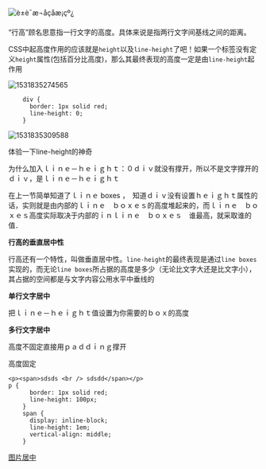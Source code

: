 ![è±è¯­æ¬å­çåæ¡çº¿](http://image.zhangxinxu.com/image/blog/200911/base_line.jpg)

“行高”顾名思意指一行文字的高度。具体来说是指两行文字间基线之间的距离。

CSS中起高度作用的应该就是`height`以及`line-height`了吧！如果一个标签没有定义`height`属性(包括百分比高度)，那么其最终表现的高度一定是由`line-height`起作用

![1531835274565](/tmp/1531835274565.png)

```
    div {
      border: 1px solid red;
      line-height: 0;
    }
```

![1531835309588](/tmp/1531835309588.png)

体验一下line-height的神奇

为什么加入ｌｉｎｅ－ｈｅｉｇｈｔ：０ｄｉｖ就没有撑开，所以不是文字撑开的ｄｉｖ，是ｌｉｎｅ－ｈｅｉｇｈｔ

在上一节简单知道了ｌｉｎｅ boxes ，　知道ｄｉｖ没有设置ｈｅｉｇｈｔ属性的话，实则就是由内部的ｌｉｎｅ　ｂｏｘｅｓ的高度堆起来的，而ｌｉｎｅ　ｂｏｘｅｓ高度实际取决于内部的ｉｎｌｉｎｅ　ｂｏｘｅｓ　谁最高，就采取谁的值．

**行高的垂直居中性**

行高还有一个特性，叫做垂直居中性。`line-height`的最终表现是通过`line boxes`实现的，而无论`line boxes`所占据的高度是多少（无论比文字大还是比文字小），其占据的空间都是与文字内容公用水平中垂线的

**单行文字居中**

把ｌｉｎｅ－ｈｅｉｇｈｔ值设置为你需要的ｂｏｘ的高度

**多行文字居中**

高度不固定直接用ｐａｄｄｉｎｇ撑开

高度固定

```
<p><span>sdsds <br /> sdsdd</span></p>
p {
      border: 1px solid red;
      line-height: 100px;
    }
    span {
      display: inline-block;
      line-height: 1em;
      vertical-align: middle;
    }
```

[图片居中](https://www.zhangxinxu.com/study/200908/img-text-vertical-align.html)

